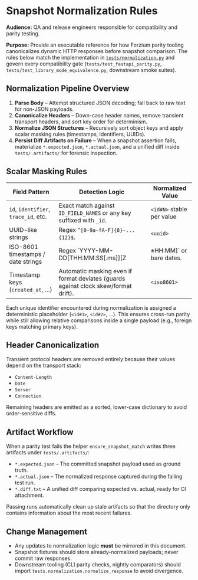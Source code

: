 # Snapshot Normalization Rules

**Audience:** QA and release engineers responsible for compatibility and parity testing.

**Purpose:** Provide an executable reference for how Forzium parity tooling canonicalizes dynamic HTTP responses before snapshot
comparison. The rules below match the implementation in [`tests/normalization.py`](../tests/normalization.py) and govern every
compatibility gate (`tests/test_fastapi_parity.py`, `tests/test_library_mode_equivalence.py`, downstream smoke suites).

## Normalization Pipeline Overview

1. **Parse Body** – Attempt structured JSON decoding; fall back to raw text for non-JSON payloads.
2. **Canonicalize Headers** – Down-case header names, remove transient transport headers, and sort key order for determinism.
3. **Normalize JSON Structures** – Recursively sort object keys and apply scalar masking rules (timestamps, identifiers, UUIDs).
4. **Persist Diff Artifacts on Failure** – When a snapshot assertion fails, materialize `*.expected.json`, `*.actual.json`, and a
   unified diff inside `tests/.artifacts/` for forensic inspection.

## Scalar Masking Rules

| Field Pattern                         | Detection Logic                                                                    | Normalized Value |
|---------------------------------------|-------------------------------------------------------------------------------------|------------------|
| `id`, `identifier`, `trace_id`, etc.  | Exact match against `ID_FIELD_NAMES` or any key suffixed with `_id`.                | `<id#N>` stable per value |
| UUID-like strings                     | Regex `^[0-9a-fA-F]{8}-...{12}$`.                                                   | `<uuid>` |
| ISO-8601 timestamps / date strings    | Regex `YYYY-MM-DD[THH:MM:SS[.ms]][Z|±HH:MM]` or bare dates.                        | `<iso8601>` |
| Timestamp keys (`created_at`, …)      | Automatic masking even if format deviates (guards against clock skew/format drift). | `<iso8601>` |

Each unique identifier encountered during normalization is assigned a deterministic placeholder (`<id#1>`, `<id#2>`, …). This
ensures cross-run parity while still allowing relative comparisons inside a single payload (e.g., foreign keys matching primary
keys).

## Header Canonicalization

Transient protocol headers are removed entirely because their values depend on the transport stack:

- `Content-Length`
- `Date`
- `Server`
- `Connection`

Remaining headers are emitted as a sorted, lower-case dictionary to avoid order-sensitive diffs.

## Artifact Workflow

When a parity test fails the helper `ensure_snapshot_match` writes three artifacts under `tests/.artifacts/`:

- `*.expected.json` – The committed snapshot payload used as ground truth.
- `*.actual.json` – The normalized response captured during the failing test run.
- `*.diff.txt` – A unified diff comparing expected vs. actual, ready for CI attachment.

Passing runs automatically clean up stale artifacts so that the directory only contains information about the most recent
failures.

## Change Management

- Any updates to normalization logic **must** be mirrored in this document.
- Snapshot fixtures should store already-normalized payloads; never commit raw responses.
- Downstream tooling (CLI parity checks, nightly comparators) should import `tests.normalization.normalize_response` to avoid
  divergence.